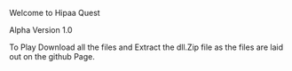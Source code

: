 Welcome to Hipaa Quest

Alpha Version 1.0

To Play Download all the files and Extract the dll.Zip file as the files are laid out on the github Page.

